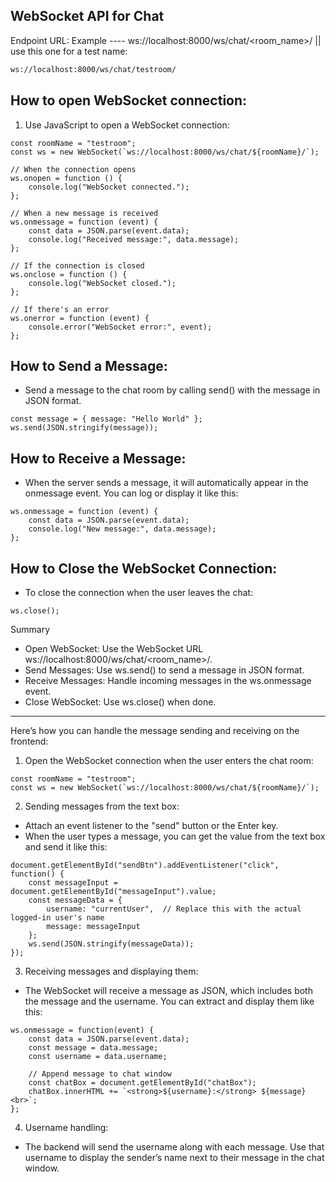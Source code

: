 ## WebSocket API for Chat

Endpoint URL:
Example ----
ws://localhost:8000/ws/chat/<room_name>/ ||
use this one for a test name:
```bash
ws://localhost:8000/ws/chat/testroom/
```

## How to open WebSocket connection:
1. Use JavaScript to open a WebSocket connection:
```plaintext
const roomName = "testroom";
const ws = new WebSocket(`ws://localhost:8000/ws/chat/${roomName}/`);

// When the connection opens
ws.onopen = function () {
    console.log("WebSocket connected.");
};

// When a new message is received
ws.onmessage = function (event) {
    const data = JSON.parse(event.data);
    console.log("Received message:", data.message);
};

// If the connection is closed
ws.onclose = function () {
    console.log("WebSocket closed.");
};

// If there's an error
ws.onerror = function (event) {
    console.error("WebSocket error:", event);
};
```

## How to Send a Message:
- Send a message to the chat room by calling send() with the message in JSON format.
```plaintext
const message = { message: "Hello World" };
ws.send(JSON.stringify(message));
```
## How to Receive a Message:
- When the server sends a message, it will automatically appear in the onmessage event. You can log or display it like this:

```plaintext
ws.onmessage = function (event) {
    const data = JSON.parse(event.data);
    console.log("New message:", data.message);
};
```

## How to Close the WebSocket Connection:

- To close the connection when the user leaves the chat:

```plaintext
ws.close();
```

Summary

- Open WebSocket: Use the WebSocket URL ws://localhost:8000/ws/chat/<room_name>/.
- Send Messages: Use ws.send() to send a message in JSON format.
- Receive Messages: Handle incoming messages in the ws.onmessage event.
- Close WebSocket: Use ws.close() when done.

---------

Here’s how you can handle the message sending and receiving on the frontend:

1. Open the WebSocket connection when the user enters the chat room:

```plaintext
const roomName = "testroom";
const ws = new WebSocket(`ws://localhost:8000/ws/chat/${roomName}/`);
```

2. Sending messages from the text box:
- Attach an event listener to the "send" button or the Enter key.
- When the user types a message, you can get the value from the text box and send it like this:

```plaintext
document.getElementById("sendBtn").addEventListener("click", function() {
    const messageInput = document.getElementById("messageInput").value;
    const messageData = {
        username: "currentUser",  // Replace this with the actual logged-in user's name
        message: messageInput
    };
    ws.send(JSON.stringify(messageData));
});
```

3. Receiving messages and displaying them:
- The WebSocket will receive a message as JSON, which includes both the message and the username. You can extract and display them like this:

```plaintext
ws.onmessage = function(event) {
    const data = JSON.parse(event.data);
    const message = data.message;
    const username = data.username;

    // Append message to chat window
    const chatBox = document.getElementById("chatBox");
    chatBox.innerHTML += `<strong>${username}:</strong> ${message}<br>`;
};
```

4. Username handling:
- The backend will send the username along with each message. Use that username to display the sender’s name next to their message in the chat window.
